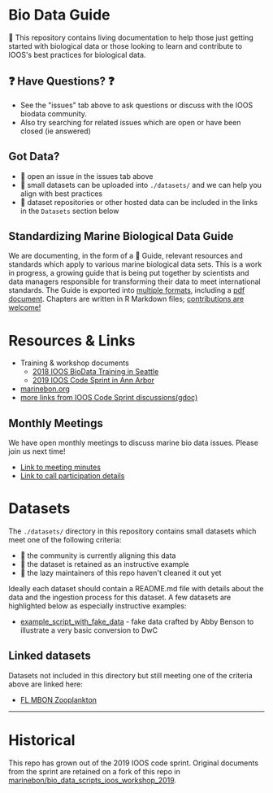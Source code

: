 # Bio Data Guide
:notebook: This repository contains living documentation to help those just getting started with biological data or those looking to learn and contribute to IOOS's best practices for biological data.

## :question: Have Questions? :question:
* See the "issues" tab above to ask questions or discuss with the IOOS biodata community.
* Also try searching for related issues which are open or have been closed (ie answered)

## Got Data?
* :speech_balloon: open an issue in the issues tab above
* :floppy_disk: small datasets can be uploaded into `./datasets/` and we can help you align with best practices
* :link: dataset repositories or other hosted data can be included in the links in the `Datasets` section below

## Standardizing Marine Biological Data Guide
We are documenting, in the form of a :notebook: Guide, relevant resources and standards which apply to various marine biological data sets. This is a work in progress, a growing guide that is being put together by scientists and data managers responsible for transforming their data to meet international standards. The Guide is exported into [multiple formats](https://github.com/ioos/bio_data_guide/tree/master/docs/Standardizing%20Marine%20Biological%20Data/_book), including a [pdf document](https://github.com/ioos/bio_data_guide/blob/master/docs/Standardizing%20Marine%20Biological%20Data/docs/Standardizing-Marine-Biological-Data.pdf). Chapters are written in R Markdown files; [contributions are welcome!](https://github.com/ioos/bio_data_guide/tree/master/docs/Standardizing%20Marine%20Biological%20Data)

# Resources & Links
* Training & workshop documents
    * [2018 IOOS BioData Training in Seattle](https://ioos.github.io/BioData-Training-Workshop)
    * [2019 IOOS Code Sprint in Ann Arbor](https://github.com/marinebon/bio_data_scripts_ioos_workshop_2019)
* [marinebon.org](https://marinebon.org/)
* [more links from IOOS Code Sprint discussions(gdoc)](https://docs.google.com/document/d/1MWLYBMG5apFwUYuD9ZaKFNCkqT7i3NBjgwK7bGdtEd8/edit#bookmark=id.v03uousdt0h6)

## Monthly Meetings
We have open monthly meetings to discuss marine bio data issues. Please join us next time!

* [Link to meeting minutes](https://docs.google.com/document/d/1TJ4JLTtU0qQZ-Rzwbz20MUU7sKhpfDCtXQnC5rPJK8k/edit?usp=sharing)
* [Link to call participation details](https://docs.google.com/document/d/1TJ4JLTtU0qQZ-Rzwbz20MUU7sKhpfDCtXQnC5rPJK8k/edit#bookmark=id.izp500kyylhv)


# Datasets
The `./datasets/` directory in this repository contains small datasets which meet one of the following criteria:
* :construction_worker: the community is currently aligning this data
* :notebook: the dataset is retained as an instructive example
* :speak_no_evil: the lazy maintainers of this repo haven't cleaned it out yet 

Ideally each dataset should contain a README.md file with details about the data and the ingestion process for this dataset.
A few datasets are highlighted below as especially instructive examples:

* [example_script_with_fake_data](https://github.com/ioos/bio_data_guide/tree/master/datasets/example_script_with_fake_data) - fake data crafted by Abby Benson to illustrate a very basic conversion to DwC

## Linked datasets
Datasets not included in this directory but still meeting one of the criteria above are linked here:

* [FL MBON Zooplankton](https://github.com/USF-IMARS/zoo-taxonomy-to-darwin-core)

--------------------------------------------------------------------------

# Historical

This repo has grown out of the 2019 IOOS code sprint.
Original documents from the sprint are retained on a fork of this repo in [marinebon/bio_data_scripts_ioos_workshop_2019](https://github.com/marinebon/bio_data_scripts_ioos_workshop_2019).
